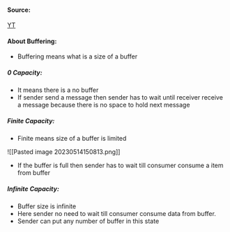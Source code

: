 #### Source:
[YT](https://www.youtube.com/watch?v=fSMVWmGPqlM&list=PLXj4XH7LcRfDrdQuJTHIPmKMpa7eYVaPm&index=13)

#### About Buffering:

* Buffering means what is a size of a buffer

##### 0 Capacity:
* It means there is a no buffer
* If sender send a message then sender has to wait until receiver receive a message because there is no space to hold next message

##### Finite Capacity:
* Finite means size of a buffer is limited

![[Pasted image 20230514150813.png]]

* If the buffer is full then sender has to wait till consumer consume a item from buffer

##### Infinite Capacity:
* Buffer size is infinite
* Here sender no need to wait till consumer consume data from buffer.
* Sender can put any number of buffer in this state